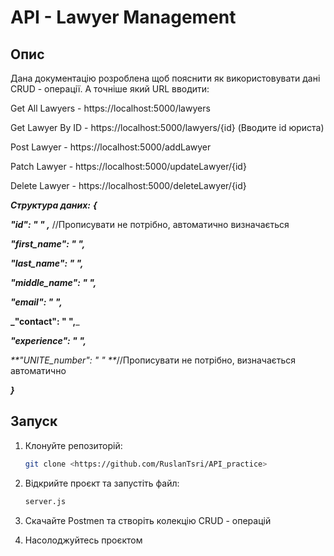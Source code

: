 # API - Lawyer Management

## Опис
Дана документацію розроблена щоб пояснити як використовувати дані CRUD - операції. А точніше який URL вводити:

Get All Lawyers - https://localhost:5000/lawyers

Get Lawyer By ID - https://localhost:5000/lawyers/{id} (Вводите id юриста)

Post Lawyer - https://localhost:5000/addLawyer

Patch Lawyer - https://localhost:5000/updateLawyer/{id}

Delete Lawyer - https://localhost:5000/deleteLawyer/{id}

_**Структура даних:**_
_**{**_

_**"id": " " ,**_ //Прописувати не потрібно, автоматично визначається

_**"first_name": " ",**_

_**"last_name": " ",**_

_**"middle_name": " ",**_

_**"email": " ",**_

**_"contact": " ",**_

_**"experience": " ",**_

_**"UNITE_number": " " **_//Прописувати не потрібно, визначається автоматично

_**}**_


## Запуск
1. Клонуйте репозиторій:
   ```bash
   git clone <https://github.com/RuslanTsri/API_practice>
   ```
2. Відкрийте проєкт та запустіть файл:
   ```bash
   server.js
   ```
3. Скачайте Postmen та створіть колекцію CRUD - операцій


4. Насолоджуйтесь проєктом
